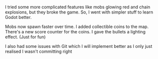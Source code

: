 I  tried some more complicated features like mobs glowing red and chain explosions, but they broke the game. So, I went with simpler stuff to learn Godot better.

Mobs now spawn faster over time.
I added collectible coins to the map.
There's a new score counter for the coins.
I gave the bullets a lighting effect. (Just for fun)

I also had some issues with Git which I will implement better as I only just realised I wasn't committing right

